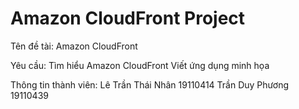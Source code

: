 # Amazon CloudFront Project
Tên đề tài: Amazon CloudFront

Yêu cầu: 
  Tìm hiểu Amazon CloudFront 
  Viết ứng dụng minh họa

Thông tin thành viên:
  Lê Trần Thái Nhân 19110414
  Trần Duy Phương   19110439
